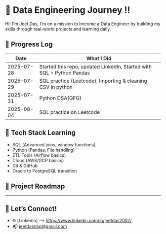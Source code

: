 # 🚀 Data Engineering Journey !!

Hi! I'm Jeet Das, I'm on a mission to become a Data Engineer by building my skills through real-world projects and learning daily.

## 📅 Progress Log

| Date | What I Did |
|------|------------|
| 2025-07-28 | Started this repo, updated LinkedIn, Started with SQL + Python Pandas|
| 2025-07-29 | SQL practice (Leetcode), Importing & cleaning CSV in python|
| 2025-07-31 | Python DSA(GFG) |
| 2025-08-04 | SQL practice on Leetcode |

## 🧠 Tech Stack Learning
- SQL (Advanced joins, window functions)
- Python (Pandas, File handling)
- ETL Tools (Airflow basics)
- Cloud (AWS/GCP basics)
- Git & GitHub
- Oracle to PostgreSQL transition

## 🔧 Project Roadmap

---

## 🚀 Let’s Connect!
- 🌐 [LinkedIn] --> https://www.linkedin.com/in/jeetdas2002/
- 📬 jeetdasnbp@gmail.com
